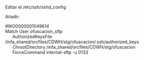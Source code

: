 Editar el /etc/ssh/sshd_config

Añadir:

#WO0000001049614  
Match User ofuscacion_sftp  
      AuthorizedKeysFile /infa_shared/srcfiles/CDWH/stg/ofuscacion/.ssh/authorized_keys  
      ChrootDirectory /infa_shared/srcfiles/CDWH/stg/ofuscacion  
      ForceCommand internal-sftp -u 0133